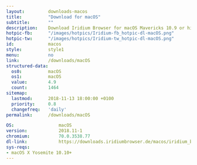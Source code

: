 ```yaml
---
layout:			downloads-macos
title:			"Download for macOS"
subtitle:		""
description:	Download Iridium Browser for macOS Mavericks 10.9 or higher. Iridium Browser is currently not available for iOS or any other mobile OS.
hotpic-fb:		"/images/hotpics/Iridium-fb_hotpic-dl-macOS.png"
hotpic-tw:		"/images/hotpics/Iridium-tw_hotpic-dl-macOS.png"
id:				macos
style:			style1
menu:			no
link:			/downloads/macOS
structured-data: 
  os0:			macOS
  os1:			macOS
  value:		4.9
  count:		1464
sitemap:
  lastmod:		2018-11-13 18:00:00 +0100
  priority:		0.8
  changefreq:	'daily'
permalink:		/downloads/macOS

OS: 				macOS
version:			2018.11-1
chromium:			70.0.3538.77
dl-link:			https://downloads.iridiumbrowser.de/macos/iridium_browser_macos_latest.dmg
sys-reqs:
- macOS X Yosemite 10.10+
---
```

